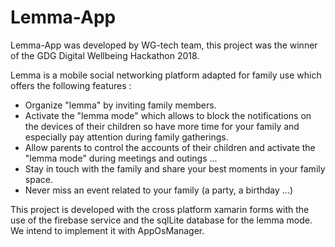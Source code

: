 # Lemma-App
Lemma-App was developed by WG-tech team, this project was the winner of the GDG Digital Wellbeing Hackathon 2018.

Lemma is a mobile social networking platform adapted for family use which offers the following features :
- Organize "lemma" by inviting family members.
- Activate the "lemma mode" which allows to block the notifications on the devices of their children so have more time for your family and especially pay attention during family gatherings.
- Allow parents to control the accounts of their children and activate the "lemma mode" during meetings and outings ...
- Stay in touch with the family and share your best moments in your family space.
- Never miss an event related to your family (a party, a birthday ...)

This project is developed with the cross platform xamarin forms with the use of the firebase service and the sqlLite database for the lemma mode. We intend to implement it with AppOsManager.
